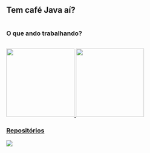 #
## Tem café Java aí?
#


### O que ando trabalhando?
  
##

<div>
  <a href="https://github.com/ashcroftgamer">
  <img height="180em" src="https://github-readme-stats.vercel.app/api?username=ashcroftgamer&show_icons=true&include_all_commits=true&count_private=false&theme=material-palenight"/>

  <img height="180em" src="https://github-readme-stats.vercel.app/api/top-langs/?username=ashcroftgamer&layout=compact&langs_count=16&theme=material-palenight"/>
</div>

### Repositórios

<div>
    <img heigth="160em" align="center" src="https://github-readme-stats.vercel.app/api/pin/?username=ashcroftgamer&repo=calculadorajs&theme=material-palenight" />
</div>
